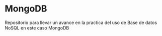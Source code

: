 # MongoDB
Repositorio para llevar un avance en la practica del uso de Base de datos NoSQL en este caso MongoDB

